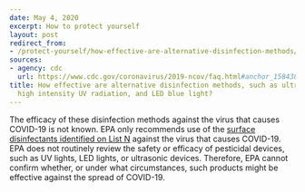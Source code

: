 ```yaml
---
date: May 4, 2020
excerpt: How to protect yourself
layout: post
redirect_from:
- /protect-yourself/how-effective-are-alternative-disinfection-methods/
sources:
- agency: cdc
  url: https://www.cdc.gov/coronavirus/2019-ncov/faq.html#anchor_1584388242595
title: How effective are alternative disinfection methods, such as ultrasonic waves,
  high intensity UV radiation, and LED blue light?
---
```


The efficacy of these disinfection methods against the virus that causes COVID-19 is not known. EPA only recommends use of the [surface disinfectants identified on List N](https://www.epa.gov/pesticide-registration/list-n-disinfectants-use-against-sars-cov-2) against the virus that causes COVID-19. EPA does not routinely review the safety or efficacy of pesticidal devices, such as UV lights, LED lights, or ultrasonic devices. Therefore, EPA cannot confirm whether, or under what circumstances, such products might be effective against the spread of COVID-19.